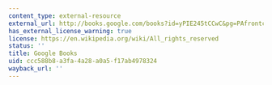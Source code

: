 ```yaml
---
content_type: external-resource
external_url: http://books.google.com/books?id=yPIE245tCCwC&pg=PAfrontcover
has_external_license_warning: true
license: https://en.wikipedia.org/wiki/All_rights_reserved
status: ''
title: Google Books
uid: ccc588b8-a3fa-4a28-a0a5-f17ab4978324
wayback_url: ''
---
```

